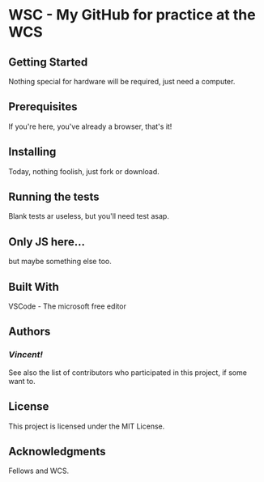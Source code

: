 # WSC - **My GitHub for practice at the WCS**

##  Getting Started

Nothing special for hardware will be required, just need a computer.

## **Prerequisites**

If you're here, you've already a browser, that's it!

## **Installing**

Today, nothing foolish, just fork or download.

## **Running the tests**

Blank tests ar useless, but you'll need test asap.

## **Only JS here...**

but maybe something else too.

## **Built With**

VSCode - The microsoft free editor

## **Authors**

### *Vincent!*
See also the list of contributors who participated in this project, if some want to.

## **License**

This project is licensed under the MIT License.

## **Acknowledgments**

Fellows and WCS.


